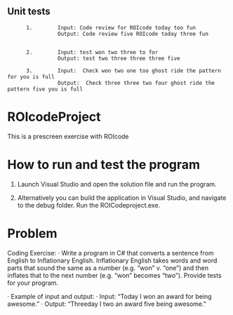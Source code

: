 ## Unit tests
          
          1.        Input: Code review for ROIcode today too fun
                    Output: Code review five ROIcode today three fun


          2.        Input: test won two three to for
                    Output: test two three three three five

          3.        Input:  Check won two one too ghost ride the pattern for you is full
                    Output:  Check three three two four ghost ride the pattern five you is full


# ROIcodeProject
This is a prescreen exercise with ROIcode

# How to run and test the program

1. Launch Visual Studio and open the solution file and run the program. 

2. Alternatively you can build the application in Visual Studio, and navigate to the debug folder. Run the ROICodeproject.exe.

# Problem

Coding Exercise:
· Write a program in C# that converts a sentence from English to Inflationary English. Inflationary English takes words and word parts that sound the same as a number (e.g. “won” v. “one”) and then inflates that to the next number (e.g. “won” becomes “two”). Provide tests for your program.
          
·         Example of input and output:
·         Input: “Today I won an award for being awesome.”
·         Output: “Threeday I two an award five being awesome."
 
